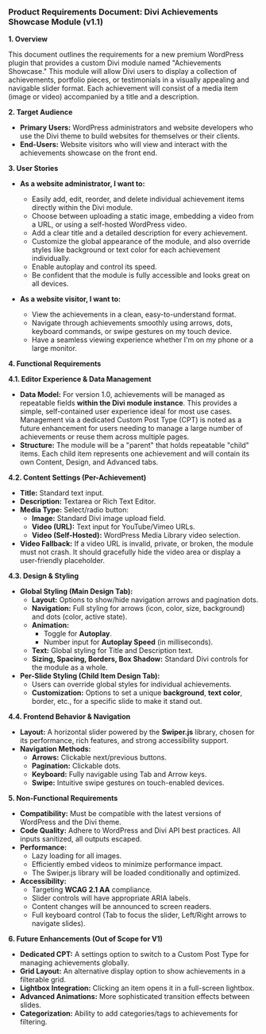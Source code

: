 ### **Product Requirements Document: Divi Achievements Showcase Module (v1.1)**

**1. Overview**

This document outlines the requirements for a new premium WordPress plugin that provides a custom Divi module named "Achievements Showcase." This module will allow Divi users to display a collection of achievements, portfolio pieces, or testimonials in a visually appealing and navigable slider format. Each achievement will consist of a media item (image or video) accompanied by a title and a description.

**2. Target Audience**

*   **Primary Users:** WordPress administrators and website developers who use the Divi theme to build websites for themselves or their clients.
*   **End-Users:** Website visitors who will view and interact with the achievements showcase on the front end.

**3. User Stories**

*   **As a website administrator, I want to:**
    *   Easily add, edit, reorder, and delete individual achievement items directly within the Divi module.
    *   Choose between uploading a static image, embedding a video from a URL, or using a self-hosted WordPress video.
    *   Add a clear title and a detailed description for every achievement.
    *   Customize the global appearance of the module, and also override styles like background or text color for each achievement individually.
    *   Enable autoplay and control its speed.
    *   Be confident that the module is fully accessible and looks great on all devices.

*   **As a website visitor, I want to:**
    *   View the achievements in a clean, easy-to-understand format.
    *   Navigate through achievements smoothly using arrows, dots, keyboard commands, or swipe gestures on my touch device.
    *   Have a seamless viewing experience whether I'm on my phone or a large monitor.

**4. Functional Requirements**

**4.1. Editor Experience & Data Management**

*   **Data Model:** For version 1.0, achievements will be managed as repeatable fields **within the Divi module instance**. This provides a simple, self-contained user experience ideal for most use cases. Management via a dedicated Custom Post Type (CPT) is noted as a future enhancement for users needing to manage a large number of achievements or reuse them across multiple pages.
*   **Structure:** The module will be a "parent" that holds repeatable "child" items. Each child item represents one achievement and will contain its own Content, Design, and Advanced tabs.

**4.2. Content Settings (Per-Achievement)**

*   **Title:** Standard text input.
*   **Description:** Textarea or Rich Text Editor.
*   **Media Type:** Select/radio button:
    *   **Image:** Standard Divi image upload field.
    *   **Video (URL):** Text input for YouTube/Vimeo URLs.
    *   **Video (Self-Hosted):** WordPress Media Library video selection.
*   **Video Fallback:** If a video URL is invalid, private, or broken, the module must not crash. It should gracefully hide the video area or display a user-friendly placeholder.

**4.3. Design & Styling**

*   **Global Styling (Main Design Tab):**
    *   **Layout:** Options to show/hide navigation arrows and pagination dots.
    *   **Navigation:** Full styling for arrows (icon, color, size, background) and dots (color, active state).
    *   **Animation:**
        *   Toggle for **Autoplay**.
        *   Number input for **Autoplay Speed** (in milliseconds).
    *   **Text:** Global styling for Title and Description text.
    *   **Sizing, Spacing, Borders, Box Shadow:** Standard Divi controls for the module as a whole.
*   **Per-Slide Styling (Child Item Design Tab):**
    *   Users can override global styles for individual achievements.
    *   **Customization:** Options to set a unique **background**, **text color**, border, etc., for a specific slide to make it stand out.

**4.4. Frontend Behavior & Navigation**

*   **Layout:** A horizontal slider powered by the **Swiper.js** library, chosen for its performance, rich features, and strong accessibility support.
*   **Navigation Methods:**
    *   **Arrows:** Clickable next/previous buttons.
    *   **Pagination:** Clickable dots.
    *   **Keyboard:** Fully navigable using Tab and Arrow keys.
    *   **Swipe:** Intuitive swipe gestures on touch-enabled devices.

**5. Non-Functional Requirements**

*   **Compatibility:** Must be compatible with the latest versions of WordPress and the Divi theme.
*   **Code Quality:** Adhere to WordPress and Divi API best practices. All inputs sanitized, all outputs escaped.
*   **Performance:**
    *   Lazy loading for all images.
    *   Efficiently embed videos to minimize performance impact.
    *   The Swiper.js library will be loaded conditionally and optimized.
*   **Accessibility:**
    *   Targeting **WCAG 2.1 AA** compliance.
    *   Slider controls will have appropriate ARIA labels.
    *   Content changes will be announced to screen readers.
    *   Full keyboard control (Tab to focus the slider, Left/Right arrows to navigate slides).

**6. Future Enhancements (Out of Scope for V1)**

*   **Dedicated CPT:** A settings option to switch to a Custom Post Type for managing achievements globally.
*   **Grid Layout:** An alternative display option to show achievements in a filterable grid.
*   **Lightbox Integration:** Clicking an item opens it in a full-screen lightbox.
*   **Advanced Animations:** More sophisticated transition effects between slides.
*   **Categorization:** Ability to add categories/tags to achievements for filtering.

